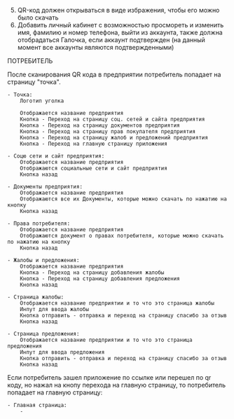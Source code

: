 
5. QR-код должен открываться в виде избражения, чтобы его можно было скачать
9. Добавить личный кабинет с возможностью просмореть и изменить имя, фамилию и номер телефона, выйти из аккаунта, также должна отобрадаться Галочка, если аккаунт подтвержден (на данный момент все аккаунты являются подтвержденными)


ПОТРЕБИТЕЛЬ

После сканирования QR кода в предприятии потребитель попадает на страницу "точка".

    - Точка: 
        Логотип уголка

        Отображается название предприятия
        Кнопка - Переход на страницу соц. сетей и сайта предприятия 
        Кнопка - Переход на страницу документов предприятия
        Кнопка - Переход на страницу прав покупателя предприятия
        Кнопка - Переход на страницу жалоб и предложений предприятия
        Кнопка - Переход на главную страницу приложения

    - Соцю сети и сайт предприятия:
        Отображается название предприятия
        Отображаются социальные сети и сайт предприятия
        Кнопка назад

    - Документы предприятия:
        Отображается название предприятия
        Отображаются все их Документы, которые можно скачать по нажатию на кнопку
        Кнопка назад

    - Права потребителя:
        Отображается название предприятия
        Отображаются документ о правах потребителя, которые можно скачать по нажатию на кнопку
        Кнопка назад

    - Жалобы и предложения:
        Отображается название предприятия
        Кнопка - Переход на страницу добавления жалобы
        Кнопка - Переход на страницу добавления предложения
        Кнопка назад

    - Страница жалобы:
        Отображается название предприятии и то что это страница жалобы
        Инпут для ввода жалобы 
        Кнопка отправить - отправка и переход на страницу спасибо за отзыв
        Кнопка назад

    - Страница предложения:
        Отображается название предприятии и то что это страница предложения
        Инпут для ввода предложения 
        Кнопка отправить - отправка и переход на страницу спасибо за отзыв
        Кнопка назад
        
Если потребитель зашел приложение по ссылке или перешел по qr коду, но нажал на кнопу перехода на главную страницу, то потребитель попадает на главную страницу:

    - Главная страница: 
        -

